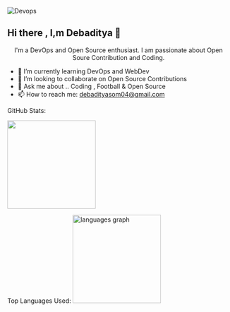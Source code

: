 ![Devops](https://github.com/Debaditya-Som/Debaditya-Som/assets/121785700/30219086-4351-4614-adca-7bb78ed19ed2)
## Hi there , I,m Debaditya 👋





 <center> I'm a DevOps and Open Source enthusiast. I am passionate about Open Soure Contribution and Coding.</center>


- 🌱 I’m currently learning DevOps and WebDev
- 👯 I’m looking to collaborate on Open Source Contributions
- 💬 Ask me about .. Coding , Football & Open Source 
- 📫 How to reach me: debadityasom04@gmail.com

GitHub Stats: 

<img height=200 align="center" src="https://github-readme-stats.vercel.app/api?username=debaditya-som&show_icons=true&rank_icon=github&theme=highcontrast&card_width=320" />

Top Languages Used:
<img  src="https://github-readme-stats.vercel.app/api/top-langs?username=debaditya-som&show_icons=true&hide_title=false&layout=compact&card_width=320&langs_count=5&theme=highcontrast&order=2&card_width=320" height="200" alt="languages graph"  />
